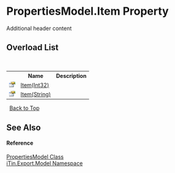 # PropertiesModel.Item Property 
Additional header content 


## Overload List
&nbsp;<table><tr><th></th><th>Name</th><th>Description</th></tr><tr><td>![Public property](media/pubproperty.gif "Public property")</td><td><a href="be923881-185e-68fd-ff92-2649608133cc">Item(Int32)</a></td><td /></tr><tr><td>![Public property](media/pubproperty.gif "Public property")</td><td><a href="c2e1e8aa-db1f-f6dc-b782-e92096061f82">Item(String)</a></td><td /></tr></table>&nbsp;
<a href="#propertiesmodel.item-property">Back to Top</a>

## See Also


#### Reference
<a href="b0b4af43-2796-737a-c6d3-c99da922e088">PropertiesModel Class</a><br /><a href="ef57ffcc-e95e-b212-5a46-9aa6f5a3511f">iTin.Export.Model Namespace</a><br />